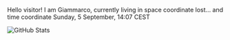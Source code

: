 Hello visitor! I am Giammarco, currently living in space coordinate lost... and time coordinate Sunday, 5 September, 14:07 CEST

![GitHub Stats](https://github-readme-stats.vercel.app/api?username=grcasanova)
